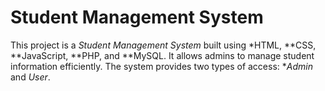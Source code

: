 # Student Management System
This project is a *Student Management System* built using *HTML, **CSS, **JavaScript, **PHP, and **MySQL. It allows admins to manage student information efficiently. The system provides two types of access: **Admin* and *User*.